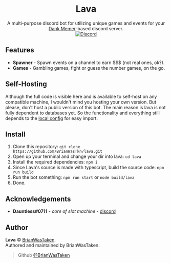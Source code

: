 <div align="center">
  
# Lava
A multi-purpose discord bot for utilizing unique games and events for your [Dank Memer](https://dankmemer.lol 'Visit site')-based discord server.\
[![Discord](https://img.shields.io/discord/691416705917779999?color=FB8B23&label=Discord&logo=Discord&logoColor=fafafa&style=for-the-badge)](https://discord.gg/memer)

</div>

## Features
* **Spawner** - Spawn events on a channel to earn $$$ (not real ones, ok?).
* **Games** - Gambling games, fight or guess the number games, on the go.

## Self-Hosting
Although the full code is visible here and is available to self-host on any compatible machine, I wouldn't mind you hosting your own version. But please, don't host a public version of this bot. The main reason is lava is not fully dependent to databases yet. So the functionality and everything still depends to the [local config](./src/config.ts) for easy import.

## Install
1. Clone this repository: `git clone https://github.com/BrianWasTkn/lava.git`
2. Open up your terminal and change your dir into lava: `cd lava`
3. Install the required dependencies: `npm i`
4. Since Lava's source is made with typescript, build the source code: `npm run build`
5. Run the bot something: `npm run start` or `node build/lava`
6. Done.

## Acknowledgements
* **Dauntless#0711** - *core of slot machine* - [discord](https://discord.com/invite/Ha7pRB4)

## Author
**Lava** © [BrianWasTaken](https://github.com/BrianWasTkn).\
Authored and maintained by BrianWasTaken.
> Github [@BrianWasTaken](https://github.com/BrianWasTkn)
